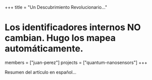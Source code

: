 +++
title = "Un Descubrimiento Revolucionario..."
# Los identificadores internos NO cambian. Hugo los mapea automáticamente.
members = ["juan-perez"]
projects = ["quantum-nanosensors"]
+++

Resumen del artículo en español...
